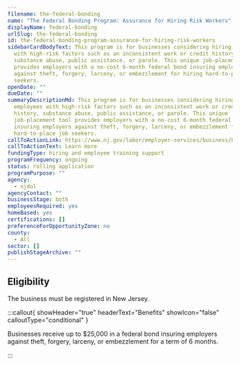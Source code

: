```yaml
---
filename: the-federal-bonding
name: "The Federal Bonding Program: Assurance for Hiring Risk Workers"
displayName: federal-bonding
urlSlug: the-federal-bonding
id: the-federal-bonding-program-assurance-for-hiring-risk-workers
sidebarCardBodyText: This program is for businesses considering hiring employees
  with high-risk factors such as an inconsistent work or credit history,
  substance abuse, public assistance, or parole. This unique job-placement tool
  provides employers with a no-cost 6-month federal bond insuring employers
  against theft, forgery, larceny, or embezzlement for hiring hard-to-place job
  seekers.
openDate: ""
dueDate: ""
summaryDescriptionMd: This program is for businesses considering hiring
  employees with high-risk factors such as an inconsistent work or credit
  history, substance abuse, public assistance, or parole. This unique
  job-placement tool provides employers with a no-cost 6-month federal bond
  insuring employers against theft, forgery, larceny, or embezzlement for hiring
  hard-to-place job seekers.
callToActionLink: https://www.nj.gov/labor/employer-services/business/businessprograms.shtml?open=specialty
callToActionText: Learn more
fundingType: hiring and employee training support
programFrequency: ongoing
status: rolling application
programPurpose: ""
agency:
  - njdol
agencyContact: ""
businessStage: both
employeesRequired: yes
homeBased: yes
certifications: []
preferenceForOpportunityZone: no
county:
  - All
sector: []
publishStageArchive: ""
---
```


## Eligibility

The business must be registered in New Jersey.

:::callout{ showHeader="true" headerText="Benefits" showIcon="false" calloutType="conditional" }

Businesses receive up to $25,000 in a federal bond insuring employers against theft, forgery, larceny, or embezzlement for a term of 6 months.

:::
